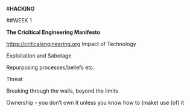 #**HACKING**

##WEEK 1

**The Cricitical Engineering Manifesto**

https://criticalengineering.org
Impact of Technology

Exploitation and Sabotage

Repurposing processes/beliefs etc.

Threat

Breaking through the walls, beyond the limits

Ownership - you don’t own it unless you know how to (make) use (of) it


